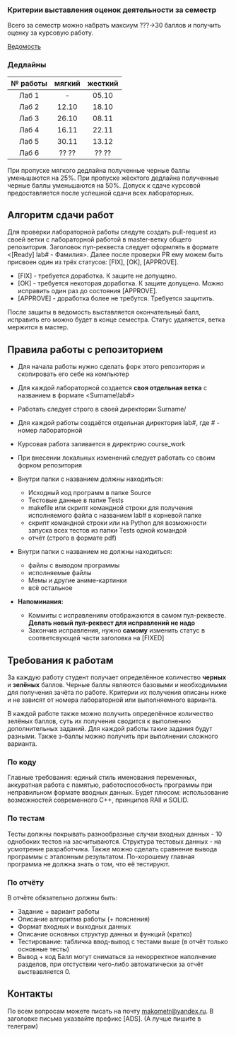 ### Критерии выставления оценок деятельности за семестр
Всего за семестр можно набрать максиум ???->30 баллов и получить оценку за курсовую работу.

[Ведомость](https://docs.google.com/spreadsheets/d/19vbFi8YYtQY2TZn1Js8ABr1n9qne8mb8ds6IfgW1MNY/edit?usp=sharing)

### Дедлайны
| № работы |  мягкий | жесткий |
|:--------:|:-------:|:-------:|
|   Лаб 1  |    -    |  05.10  |
|   Лаб 2  |  12.10  |  18.10  |
|   Лаб 3  |  26.10  |  08.11  |
|   Лаб 4  |  16.11  |  22.11  |
|   Лаб 5  |  30.11  |  13.12  |
|   Лаб 6  |  ?? ??  |  ?? ??  |


При пропуске мягкого дедлайна полученные черные баллы уменьшаются на 25%.
При пропуске жёсктого дедлайна полученные черные баллы уменьшаются на 50%.
Допуск к сдаче курсовой предоставляется после успешной сдачи всех лабораторных.


## Алгоритм сдачи работ
Для проверки лабораторной работы следуте создать pull-request из своей ветки с лабораторной работой в master-ветку общего репозитория. Заголовок пул-реквеста следует оформлять в формате <[Ready] lab# - Фамилия>. Далее после проверки PR ему можем быть присвоен один из трёх статусов: [FIX], [OK], [APPROVE]. 
- [FIX] - требуется доработка. К защите не допущено.
- [OK] - требуется некоторая доработка. К защите допущено. Можно исправить один раз до состояния [APPROVE].
- [APPROVE] - доработка более не требутся. Требуется защитить.

После защиты в ведомость выставляется окончательный балл, исправить его можно будет в конце семестра. Статус удаляется, ветка мержится в мастер.

## Правила работы с репозиторием
- Для начала работы нужно сделать форк этого репозитория и скопировать его себе на компьютер
- Для каждой лабораторной создается **своя отдельная ветка** c названием в формате <Surname\lab#>
- Работать следует строго в своей директории Surname/
- Для каждой работы создаётся отдельная директория lab#, где # - номер лабораторной
- Курсовая работа заливается в директрию course_work
- При внесении локальных изменений следует работать со своим форком репозитория

- Внутри папки с названием должны находиться:
    * Исходный код программ в папке Source
    * Тестовые данные в папке Tests
    * makefile или скрипт командной строки для получения исполняемого файла с названием lab# в корневой папке
    * скрипт командной строки или на Python для возможности запуска всех тестов из папки Tests одной командой
    * отчёт (строго в формате pdf)
- Внутри папки с названием не должны находиться:
    * файлы с выводом программы
    * исполняемые файлы
    * Мемы и другие аниме-картинки
    * всё остальное

- **Напоминания:** 
  - Коммиты с исправлениям отображаются в самом пул-реквесте. **Делать новый пул-реквест для исправлений не надо**
  - Закончив исправления, нужно **самому** изменить статус в соответсвующей части заголовка на [FIXED]

## Требования к работам
За каждую работу студент получает определённое количество **черных** и **зелёных** баллов.
Черные баллы являются базовыми и необходимыми для получения зачёта по работе. Критерии их получения описаны ниже и не зависят от номера лабораторной или выполняемного варианта.

В каждой работе также можно получить определённое количество зелёных баллов, суть их получения сводится к выполнению дополнительных заданий. Для каждой работы такие задания будут разными. Также з-баллы можно получить при выполнении сложного варианта.

### По коду
Главные требования: единый стиль именования переменных, аккуратная работа с памятью, работоспособность программы при неправильном формате вводных данных. 
Будет плюсом: использование возможностей современного С++, принципов RAII и SOLID.

### По тестам
Тесты должны покрывать разнообразные случаи входных данных - 10 однобоких тестов на засчитываются. Структура тестовых данных - на усмотрение разработчика. Также можно сделать сравнение вывода программы с эталонным результатом.
По-хорошему главная программа не должна знать о том, что её тестируют.

### По отчёту
В отчёте обязательно должны быть:
- Задание + вариант работы
- Описание алгоритма работы (+ пояснения)
- Формат входных и выходных данных
- Описание основных структур данных и функций (кратко)
- Тестирование: табличка ввод-вывод с тестами выше (в отчёт только основные тесты)
- Вывод + код
Балл могут сниматься за некорректное наполнение разделов, при отстуствии чего-либо автоматически за отчёт выствавляется 0.

## Контакты
По всем вопросам можете писать на почту makometr@yandex.ru. В заголовке письма указвайте префикс [ADS]. (А лучше пишите в телеграм)
